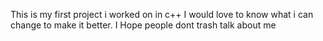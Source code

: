 This is my first project i worked on in c++
I would love to know what i can change to make it better.
I Hope people dont trash talk about me
